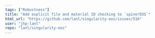 ```yaml
---
tags: ["Robustness"]
title: "Add explicit file and material ID checking to `spinerEOS`"
html_url: "https://github.com/lanl/singularity-eos/issues/516"
user: "jhp-lanl"
repo: "lanl/singularity-eos"
---
```



